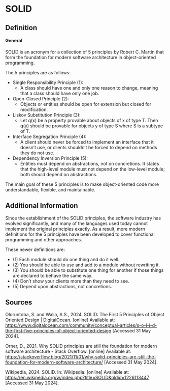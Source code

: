 # SOLID

## Definition

#### General

SOLID is an acronym for a collection of 5 principles by Robert C. Martin that form the foundation for modern software architecture in object-oriented programming.

The 5 principles are as follows:
- Single Responsibility Principle (1):
  - A class should have one and only one reason to change, meaning that a class should have only one job.
- Open-Closed Principle (2):
  - Objects or entities should be open for extension but closed for modification.
- Liskov Substitution Principle (3):
  - Let q(x) be a property provable about objects of x of type T. Then q(y) should be provable for objects y of type S where S is a subtype of T.
- Interface Segregation Principle (4):
  - A client should never be forced to implement an interface that it doesn’t use, or clients shouldn’t be forced to depend on methods they do not use.
- Dependency Inversion Principle (5):
  - Entities must depend on abstractions, not on concretions. It states that the high-level module must not depend on the low-level module; both should depend on abstractions.

The main goal of these 5 principles is to make object-oriented code more understandable, flexible, and maintainable.

## Additional Information

Since the establishment of the SOLID principles, the software industry has evolved significantly, and many of the languages used today cannot implement the original principles exactly.
As a result, more modern definitions for the 5 principles have been developed to cover functional programming and other approaches.

These newer definitions are:
- (1) Each module should do one thing and do it well.
- (2) You should be able to use and add to a module without rewriting it.
- (3) You should be able to substitute one thing for another if those things are declared to behave the same way.
- (4) Don’t show your clients more than they need to see.
- (5) Depend upon abstractions, not concretions.

## Sources

Oloruntoba, S. and Walia, A.S., 2024. SOLID: The First 5 Principles of Object Oriented Design | DigitalOcean. [online] Available at: <https://www.digitalocean.com/community/conceptual-articles/s-o-l-i-d-the-first-five-principles-of-object-oriented-design> [Accessed 31 May 2024].

Orner, D., 2021. Why SOLID principles are still the foundation for modern software architecture - Stack Overflow. [online] Available at: <https://stackoverflow.blog/2021/11/01/why-solid-principles-are-still-the-foundation-for-modern-software-architecture/> [Accessed 31 May 2024].

Wikipedia, 2024. SOLID. In: Wikipedia. [online] Available at: <https://en.wikipedia.org/w/index.php?title=SOLID&oldid=1226113447> [Accessed 31 May 2024].